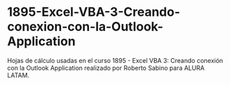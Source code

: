 # 1895-Excel-VBA-3-Creando-conexion-con-la-Outlook-Application
Hojas de cálculo usadas en el curso 1895 - Excel VBA 3: Creando conexión con la Outlook Application realizado por Roberto Sabino para ALURA LATAM.
